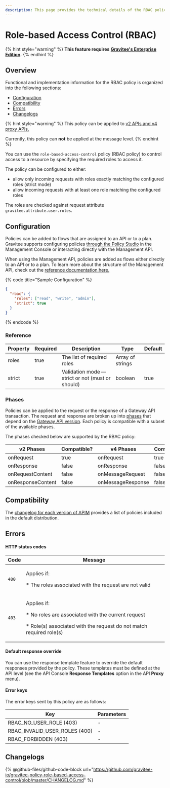 ```yaml
---
description: This page provides the technical details of the RBAC policy
---
```


# Role-based Access Control (RBAC)

{% hint style="warning" %}
**This feature requires** [**Gravitee's Enterprise Edition**](../../overview/introduction-to-gravitee-api-management-apim/ee-vs-oss.md)**.**
{% endhint %}

## Overview

Functional and implementation information for the RBAC policy is organized into the following sections:

* [Configuration](role-based-access-control-rbac.md#configuration)
* [Compatibility](role-based-access-control-rbac.md#compatibility)
* [Errors](role-based-access-control-rbac.md#errors)
* [Changelogs](role-based-access-control-rbac.md#changelogs)

{% hint style="warning" %}
This policy can be applied to [v2 APIs and v4 proxy APIs.](../../overview/gravitee-api-definitions-and-execution-engines.md)

Currently, this policy can **not** be applied at the message level.
{% endhint %}

You can use the `role-based-access-control` policy (RBAC policy) to control access to a resource by specifying the required roles to access it.

The policy can be configured to either:

* allow only incoming requests with roles exactly matching the configured roles (strict mode)
* allow incoming requests with at least one role matching the configured roles

The roles are checked against request attribute `gravitee.attribute.user.roles`.

## Configuration

Policies can be added to flows that are assigned to an API or to a plan. Gravitee supports configuring policies [through the Policy Studio](../../guides/policy-design/) in the Management Console or interacting directly with the Management API.

When using the Management API, policies are added as flows either directly to an API or to a plan. To learn more about the structure of the Management API, check out the [reference documentation here.](../management-api-reference/)

{% code title="Sample Configuration" %}
```json
{
  "rbac": {
    "roles": ["read", "write", "admin"],
    "strict": true
  }
}
```
{% endcode %}

### Reference

<table><thead><tr><th>Property</th><th data-type="checkbox">Required</th><th>Description</th><th>Type</th><th>Default</th></tr></thead><tbody><tr><td>roles</td><td>true</td><td>The list of required roles</td><td>Array of strings</td><td></td></tr><tr><td>strict</td><td>true</td><td>Validation mode — strict or not (must or should)</td><td>boolean</td><td>true</td></tr></tbody></table>

### Phases

Policies can be applied to the request or the response of a Gateway API transaction. The request and response are broken up into [phases](broken-reference) that depend on the [Gateway API version](../../overview/gravitee-api-definitions-and-execution-engines.md). Each policy is compatible with a subset of the available phases.

The phases checked below are supported by the RBAC policy:

<table data-full-width="false"><thead><tr><th width="209">v2 Phases</th><th width="139" data-type="checkbox">Compatible?</th><th width="188.41136671177264">v4 Phases</th><th data-type="checkbox">Compatible?</th></tr></thead><tbody><tr><td>onRequest</td><td>true</td><td>onRequest</td><td>true</td></tr><tr><td>onResponse</td><td>false</td><td>onResponse</td><td>false</td></tr><tr><td>onRequestContent</td><td>false</td><td>onMessageRequest</td><td>false</td></tr><tr><td>onResponseContent</td><td>false</td><td>onMessageResponse</td><td>false</td></tr></tbody></table>

## Compatibility

The [changelog for each version of APIM](../../releases-and-changelogs/changelogs/) provides a list of policies included in the default distribution.&#x20;

## Errors

#### HTTP status codes

| Code  | Message                                                                                                                                               |
| ----- | ----------------------------------------------------------------------------------------------------------------------------------------------------- |
| `400` | <p>Applies if:</p><p>* The roles associated with the request are not valid</p>                                                                        |
| `403` | <p>Applies if:</p><p>* No roles are associated with the current request</p><p>* Role(s) associated with the request do not match required role(s)</p> |

#### Default response override

You can use the response template feature to override the default responses provided by the policy. These templates must be defined at the API level (see the API Console **Response Templates** option in the API **Proxy** menu).

#### Error keys

The error keys sent by this policy are as follows:

| Key                              | Parameters |
| -------------------------------- | ---------- |
| RBAC\_NO\_USER\_ROLE (403)       | -          |
| RBAC\_INVALID\_USER\_ROLES (400) | -          |
| RBAC\_FORBIDDEN (403)            | -          |

## Changelogs

{% @github-files/github-code-block url="https://github.com/gravitee-io/gravitee-policy-role-based-access-control/blob/master/CHANGELOG.md" %}
